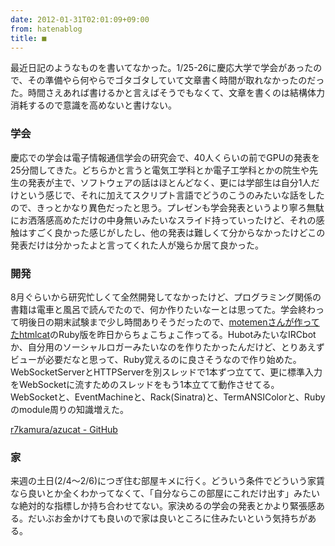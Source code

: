 ```yaml
---
date: 2012-01-31T02:01:09+09:00
from: hatenablog
title: ■
---
```


<p>最近日記のようなものを書いてなかった。1/25-26に慶応大学で学会があったので、その準備やら何やらでゴタゴタしていて文章書く時間が取れなかったのだった。時間さえあれば書けるかと言えばそうでもなくて、文章を書くのは結構体力消耗するので意識を高めないと書けない。</p>

<div class="section">
    <h3>学会</h3>
    <p>慶応での学会は電子情報通信学会の研究会で、40人くらいの前でGPUの発表を25分間してきた。どちらかと言うと電気工学科とか電子工学科とかの院生や先生の発表が主で、ソフトウェアの話はほとんどなく、更には学部生は自分1人だけという感じで、それに加えてスクリプト言語でどうのこうのみたいな話をしたので、きっとかなり異色だったと思う。プレゼンも学会発表というより寧ろ無駄にお洒落感高めただけの中身無いみたいなスライド持っていったけど、それの感触はすごく良かった感じがしたし、他の発表は難しくて分からなかったけどこの発表だけは分かったよと言ってくれた人が幾らか居て良かった。</p>

</div>
<div class="section">
    <h3>開発</h3>
    <p>8月ぐらいから研究忙しくて全然開発してなかったけど、プログラミング関係の書籍は電車と風呂で読んでたので、何か作りたいなーとは思ってた。学会終わって明後日の期末試験まで少し時間ありそうだったので、<a href="http://subtech.g.hatena.ne.jp/motemen/20120120/1326987165">motemenさんが作ってたhtmlcat</a>のRuby版を昨日からちょこちょこ作ってる。HubotみたいなIRCbotか、自分用のソーシャルロガーみたいなのを作りたかったんだけど、とりあえずビューが必要だなと思って、Ruby覚えるのに良さそうなので作り始めた。WebSocketServerとHTTPServerを別スレッドで1本ずつ立てて、更に標準入力をWebSocketに流すためのスレッドをもう1本立てて動作させてる。WebSocketと、EventMachineと、Rack(Sinatra)と、TermANSIColorと、Rubyのmodule周りの知識増えた。</p>
<p><a href="https://github.com/r7kamura/azucat">r7kamura/azucat - GitHub</a></p>

</div>
<div class="section">
    <h3>家</h3>
    <p>来週の土日(2/4〜2/6)につぎ住む部屋キメに行く。どういう条件でどういう家賃なら良いとか全くわかってなくて、「自分ならこの部屋にこれだけ出す」みたいな絶対的な指標しか持ち合わせてない。家決めるの学会の発表とかより緊張感ある。だいぶお金かけても良いので家は良いところに住みたいという気持ちがある。</p>

</div>
